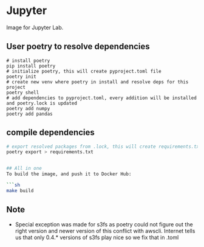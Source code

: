 # Jupyter

Image for Jupyter Lab.

## User poetry to resolve dependencies
```shell
# install poetry
pip install poetry
# initialize poetry, this will create pyproject.toml file
poetry init
# create new venv where poetry in install and resolve deps for this project
poetry shell
# add dependencies to pyproject.toml, every addition will be installed and poetry.lock is updated
poetry add numpy
poetry add pandas
```

## compile dependencies
```sh
# export resolved packages from .lock, this will create requirements.txt with fixed hashes
poetry export > requirements.txt


## All in one
To build the image, and push it to Docker Hub:

```sh
make build
```
## Note
- Special exception was made for s3fs as poetry could not figure out the right version and newer version of this 
conflict with awscli. Internet tells us that only 0.4.* versions of s3fs play nice so we fix that in .toml